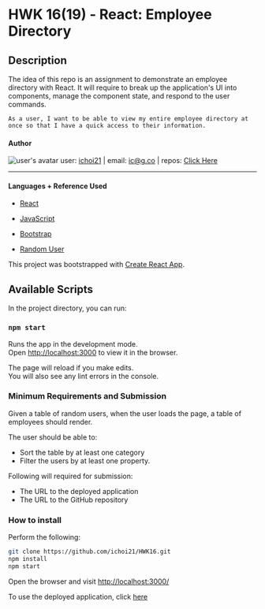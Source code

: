# HWK 16(19) - React: Employee Directory

## Description

The idea of this repo is an assignment to demonstrate an employee directory with React. It will require to break up the application's UI into components, manage the component state, and respond to the user commands.

```
As a user, I want to be able to view my entire employee directory at once so that I have a quick access to their information.
```

#### Author

![user's avatar](https://avatars.githubusercontent.com/u/58826890?v=4&s=100)
user: [ichoi21](https://github.com/ichoi21) | email: ic@g.co | repos: [Click Here](https://github.com/ichoi21?tab=repositories)

---

#### Languages + Reference Used

- [React](https://www.Reactjs.org)
- [JavaScript](https://www.JavaScript.com)
- [Bootstrap](https://getbootstrap.com)

- [Random User](http://www.randomuser.me)

This project was bootstrapped with [Create React App](https://github.com/facebook/create-react-app).

## Available Scripts

In the project directory, you can run:

### `npm start`

Runs the app in the development mode.<br />
Open [http://localhost:3000](http://localhost:3000) to view it in the browser.

The page will reload if you make edits.<br />
You will also see any lint errors in the console.

### Minimum Requirements and Submission

Given a table of random users, when the user loads the page, a table of employees should render.

The user should be able to:

- Sort the table by at least one category
- Filter the users by at least one property.

Following will required for submission:

- The URL to the deployed application
- The URL to the GitHub repository

### How to install

Perform the following:

```bash
git clone https://github.com/ichoi21/HWK16.git
npm install
npm start
```

Open the browser and visit [http://localhost:3000/](http://localhost:3000/)

To use the deployed application, click [here](https://ic-userdirectory.herokuapp.com/)
